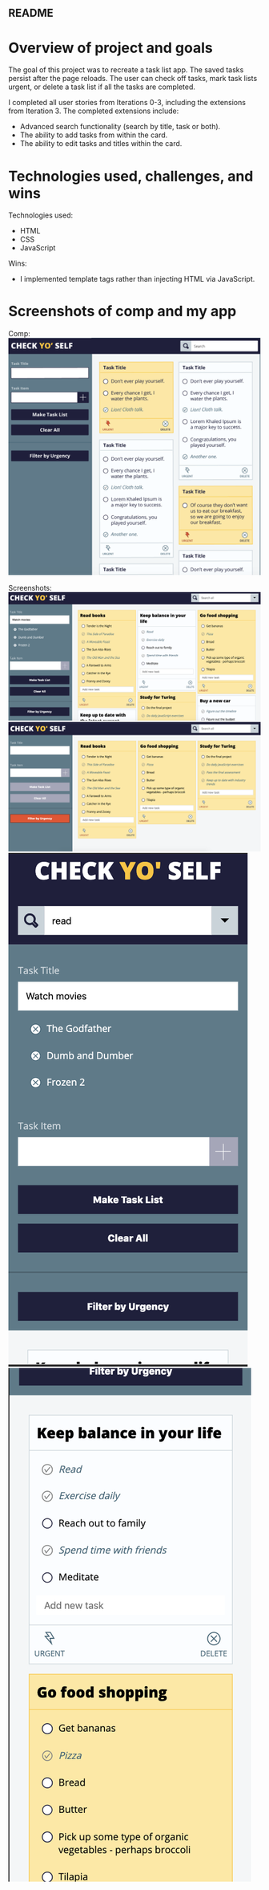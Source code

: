 ## README

# Overview of project and goals

The goal of this project was to recreate a task list app. The saved tasks persist after the page reloads. The user can check off tasks, mark task lists urgent, or delete a task list if all the tasks are completed.

I completed all user stories from Iterations 0-3, including the extensions from Iteration 3. The completed extensions include:

- Advanced search functionality (search by title, task or both).
- The ability to add tasks from within the card.
- The ability to edit tasks and titles within the card.

# Technologies used, challenges, and wins

Technologies used:
- HTML
- CSS
- JavaScript

Wins:
- I implemented template tags rather than injecting HTML via JavaScript.

# Screenshots of comp and my app
Comp:  
![Final Screenshot](assets/comp.png)

Screenshots:  
![Final Screenshot](assets/check1.png)
![Final Screenshot](assets/check2.png)
![Final Screenshot](assets/check4.png)![Final Screenshot](assets/check3.png)
